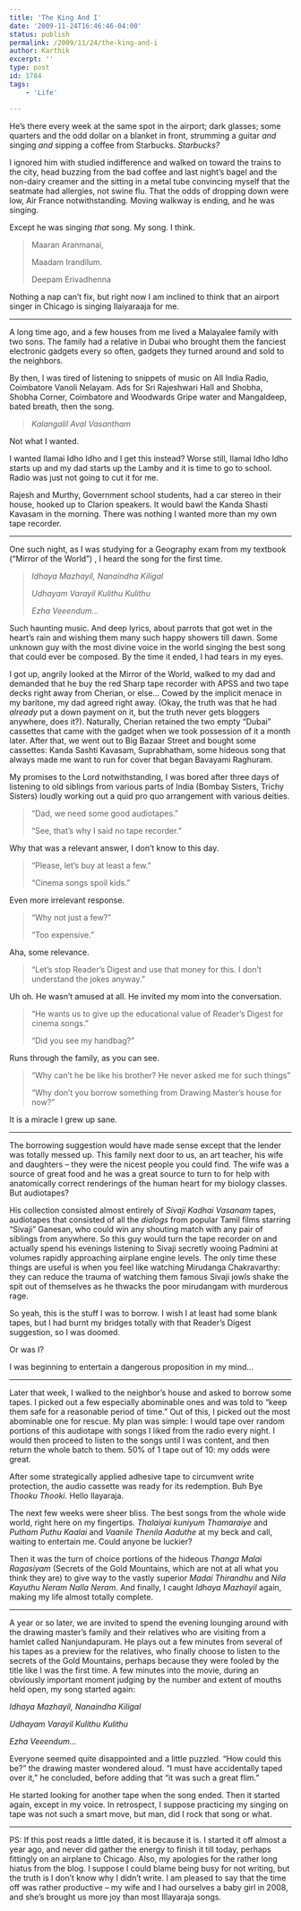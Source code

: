 ```yaml
---
title: 'The King And I'
date: '2009-11-24T16:46:46-04:00'
status: publish
permalink: /2009/11/24/the-king-and-i
author: Karthik
excerpt: ''
type: post
id: 1784
tags:
    - 'Life'

---
```

He’s there every week at the same spot in the airport; dark glasses; some quarters and the odd dollar on a blanket in front, strumming a guitar *and* singing *and* sipping a coffee from Starbucks. *Starbucks?* 

I ignored him with studied indifference and walked on toward the trains to the city, head buzzing from the bad coffee and last night’s bagel and the non-dairy creamer and the sitting in a metal tube convincing myself that the seatmate had allergies, not swine flu. That the odds of dropping down were low, Air France notwithstanding. Moving walkway is ending, and he was singing.

Except he was singing *that* song. My song. I think.

> Maaran Aranmanai,
> 
> Maadam Irandilum.
> 
> Deepam Erivadhenna

Nothing a nap can’t fix, but right now I am inclined to think that an airport singer in Chicago is singing Ilaiyaraaja for me. 

---

A long time ago, and a few houses from me lived a Malayalee family with two sons. The family had a relative in Dubai who brought them the fanciest electronic gadgets every so often, gadgets they turned around and sold to the neighbors. 

By then, I was tired of listening to snippets of music on All India Radio, Coimbatore Vanoli Nelayam. Ads for Sri Rajeshwari Hall and Shobha, Shobha Corner, Coimbatore and Woodwards Gripe water and Mangaldeep, bated breath, then the song.

> *Kalangalil Aval Vasantham*

Not what I wanted. 

I wanted Ilamai Idho Idho and I get this instead? Worse still, Ilamai Idho Idho starts up and my dad starts up the Lamby and it is time to go to school. Radio was just not going to cut it for me.

Rajesh and Murthy, Government school students, had a car stereo in their house, hooked up to Clarion speakers. It would bawl the Kanda Shasti Kavasam in the morning. There was nothing I wanted more than my own tape recorder. 

- - - - - -

One such night, as I was studying for a Geography exam from my textbook (“Mirror of the World”) , I heard the song for the first time.

> *Idhaya Mazhayil, Nanaindha Kiligal*
> 
> *Udhayam Varayil Kulithu Kulithu*
> 
> *Ezha Veeendum…*

Such haunting music. And deep lyrics, about parrots that got wet in the heart’s rain and wishing them many such happy showers till dawn. Some unknown guy with the most divine voice in the world singing the best song that could ever be composed. By the time it ended, I had tears in my eyes.

I got up, angrily looked at the Mirror of the World, walked to my dad and demanded that he buy the red Sharp tape recorder with APSS and two tape decks right away from Cherian, or else… Cowed by the implicit menace in my baritone, my dad agreed right away. (Okay, the truth was that he had *already* put a down payment on it, but the truth never gets bloggers anywhere, does it?). Naturally, Cherian retained the two empty “Dubai” cassettes that came with the gadget when we took possession of it a month later. After that, we went out to Big Bazaar Street and bought some cassettes: Kanda Sashti Kavasam, Suprabhatham, some hideous song that always made me want to run for cover that began Bavayami Raghuram.

My promises to the Lord notwithstanding, I was bored after three days of listening to old siblings from various parts of India (Bombay Sisters, Trichy Sisters) loudly working out a quid pro quo arrangement with various deities.

> “Dad, we need some good audiotapes.”
> 
> “See, that’s why I said no tape recorder.”

Why that was a relevant answer, I don’t know to this day.

> “Please, let’s buy at least a few.”
> 
> “Cinema songs spoil kids.”

Even more irrelevant response.

> “Why not just a few?”
> 
> “Too expensive.”

Aha, some relevance.

> “Let’s stop Reader’s Digest and use that money for this. I don’t understand the jokes anyway.”

Uh oh. He wasn’t amused at all. He invited my mom into the conversation.

> “He wants us to give up the educational value of Reader’s Digest for cinema songs.”
> 
> “Did you see my handbag?”

Runs through the family, as you can see.

> “Why can’t he be like his brother? He never asked me for such things”
> 
> “Why don’t you borrow something from Drawing Master’s house for now?”

It is a miracle I grew up sane.

- - - - - -

The borrowing suggestion would have made sense except that the lender was totally messed up. This family next door to us, an art teacher, his wife and daughters – they were the nicest people you could find. The wife was a source of great food and he was a great source to turn to for help with anatomically correct renderings of the human heart for my biology classes. But audiotapes?

His collection consisted almost entirely of *Sivaji Kadhai Vasanam* tapes, audiotapes that consisted of all the *dialogs* from popular Tamil films starring “Sivaji” Ganesan, who could win any shouting match with any pair of siblings from anywhere. So this guy would turn the tape recorder on and actually spend his evenings listening to Sivaji secretly wooing Padmini at volumes rapidly approaching airplane engine levels. The only time these things are useful is when you feel like watching Mirudanga Chakravarthy: they can reduce the trauma of watching them famous Sivaji jowls shake the spit out of themselves as he thwacks the poor mirudangam with murderous rage.

So yeah, this is the stuff I was to borrow. I wish I at least had some blank tapes, but I had burnt my bridges totally with that Reader’s Digest suggestion, so I was doomed.

Or was I?

I was beginning to entertain a dangerous proposition in my mind…

- - - - - -

Later that week, I walked to the neighbor’s house and asked to borrow some tapes. I picked out a few especially abominable ones and was told to “keep them safe for a reasonable period of time.” Out of this, I picked out the most abominable one for rescue. My plan was simple: I would tape over random portions of this audiotape with songs I liked from the radio every night. I would then proceed to listen to the songs until I was content, and then return the whole batch to them. 50% of 1 tape out of 10: my odds were great.

After some strategically applied adhesive tape to circumvent write protection, the audio cassette was ready for its redemption. Buh Bye *Thooku Thooki.* Hello Ilayaraja.

The next few weeks were sheer bliss. The best songs from the whole wide world, right here on my fingertips. *Thalaiyai kuniyum Thamaraiye* and *Putham Puthu Kaalai* and *Vaanile Thenila Aaduthe* at my beck and call, waiting to entertain me. Could anyone be luckier?

Then it was the turn of choice portions of the hideous *Thanga Malai Ragasiyam* (Secrets of the Gold Mountains, which are not at all what you think they are) to give way to the vastly superior *Madai Thirandhu* and *Nila Kayuthu Neram Nalla Neram*. And finally, I caught *Idhaya Mazhayil* again, making my life almost totally complete. 

- - - - - -

A year or so later, we are invited to spend the evening lounging around with the drawing master’s family and their relatives who are visiting from a hamlet called Nanjundapuram. He plays out a few minutes from several of his tapes as a preview for the relatives, who finally choose to listen to the secrets of the Gold Mountains, perhaps because they were fooled by the title like I was the first time. A few minutes into the movie, during an obviously important moment judging by the number and extent of mouths held open, my song started again:

*Idhaya Mazhayil, Nanaindha Kiligal*

*Udhayam Varayil Kulithu Kulithu*

*Ezha Veeendum…*

Everyone seemed quite disappointed and a little puzzled. “How could this be?” the drawing master wondered aloud. “I must have accidentally taped over it,” he concluded, before adding that “it was such a great flim.”

He started looking for another tape when the song ended. Then it started again, except in my voice. In retrospect, I suppose practicing my singing on tape was not such a smart move, but man, did I rock that song or what.

- - - - - -

PS: If this post reads a little dated, it is because it is. I started it off almost a year ago, and never did gather the energy to finish it till today, perhaps fittingly on an airplane to Chicago. Also, my apologies for the rather long hiatus from the blog. I suppose I could blame being busy for not writing, but the truth is I don’t know why I didn’t write. I am pleased to say that the time off was rather productive – my wife and I had ourselves a baby girl in 2008, and she’s brought us more joy than most Illayaraja songs.